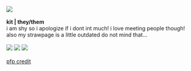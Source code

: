 <img src="https://file.garden/ZRYOn_KULjLI5-69/pagedolls/noelleAct.gif"><br><br>
<b>kit | they/them</b><br>
i am shy so i apologize if i dont int much! i love meeting people though!<br>
also my strawpage is a little outdated do not mind that...
<br><br>
<img src="https://file.garden/ZRYOn_KULjLI5-69/stamps/addicted2pink.gif"> <img src="https://file.garden/ZRYOn_KULjLI5-69/stamps/deltarune.gif"> <img src="https://file.garden/ZRYOn_KULjLI5-69/stamps/596d99f7.gif"><br><br>
<a href="https://www.tumblr.com/goomyloid/780681037637419008/sitritea-s-noelle-design?source=share">pfp credit</a>
